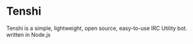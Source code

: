 # Tenshi
Tenshi is a simple, lightweight, open source, easy-to-use IRC Utility bot. written in Node.js
